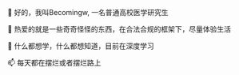 👋 好的，我叫Becomingw, 一名普通高校医学研究生

👀 热爱的就是一些奇奇怪怪的东西，在合法合规的框架下，尽量体验生活

🌱 什么都想学，什么都想知道，目前在深度学习

📫 每天都在摆烂或者摆烂路上

<!---
Becomingw/Becomingw is a ✨ special ✨ repository because its `README.md` (this file) appears on your GitHub profile.
You can click the Preview link to take a look at your changes.
--->
